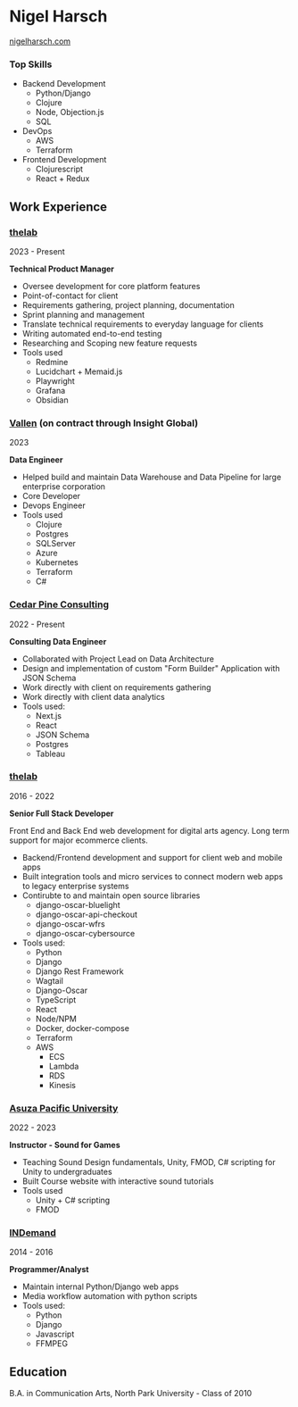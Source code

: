 # Nigel Harsch
[nigelharsch.com](nigelharsch.com)

### Top Skills
- Backend Development
  - Python/Django
  - Clojure
  - Node, Objection.js
  - SQL
- DevOps
  - AWS
  - Terraform
- Frontend Development
  - Clojurescript
  - React + Redux


## Work Experience

### [thelab](https://thelabnyc.com/)
2023 - Present

**Technical Product Manager**

* Oversee development for core platform features
* Point-of-contact for client
* Requirements gathering, project planning, documentation
* Sprint planning and management
* Translate technical requirements to everyday language for clients
* Writing automated end-to-end testing
* Researching and Scoping new feature requests
* Tools used
  - Redmine
  - Lucidchart + Memaid.js
  - Playwright
  - Grafana
  - Obsidian


### [Vallen](https://www.vallen.com/) (on contract through Insight Global)
2023

**Data Engineer**

* Helped build and maintain Data Warehouse and Data Pipeline for large enterprise corporation
* Core Developer
* Devops Engineer
* Tools used
  - Clojure
  - Postgres
  - SQLServer
  - Azure
  - Kubernetes
  - Terraform
  - C#

### [Cedar Pine Consulting](https://cedarpineconsulting.com/)
2022 - Present

**Consulting Data Engineer**

* Collaborated with Project Lead on Data Architecture
* Design and implementation of custom "Form Builder" Application with JSON Schema
* Work directly with client on requirements gathering
* Work directly with client data analytics
* Tools used:
  - Next.js
  - React
  - JSON Schema
  - Postgres
  - Tableau

### [thelab](https://thelabnyc.com/)
2016 - 2022

**Senior Full Stack Developer**

Front End and Back End web development for digital arts agency. Long term support for major ecommerce clients.

* Backend/Frontend development and support for client web and mobile apps
* Built integration tools and micro services to connect modern web apps to legacy enterprise systems
* Contirubte to and maintain open source libraries
  - django-oscar-bluelight
  - django-oscar-api-checkout
  - django-oscar-wfrs
  - django-oscar-cybersource
* Tools used:
  - Python
  - Django 
  - Django Rest Framework
  - Wagtail
  - Django-Oscar
  - TypeScript
  - React
  - Node/NPM 
  - Docker, docker-compose
  - Terraform
  - AWS
    - ECS
    - Lambda
    - RDS
    - Kinesis

### [Asuza Pacific University](https://apu.edu/)
2022 - 2023

**Instructor - Sound for Games**

* Teaching Sound Design fundamentals, Unity, FMOD, C# scripting for Unity to undergraduates
* Built Course website with interactive sound tutorials
* Tools used
  - Unity + C# scripting
  - FMOD


### [INDemand](https://www.indemand.com/)
2014 - 2016

**Programmer/Analyst**
* Maintain internal Python/Django web apps
* Media workflow automation with python scripts
* Tools used:
  - Python 
  - Django 
  - Javascript 
  - FFMPEG


## Education
B.A. in Communication Arts, North Park University - Class of 2010
